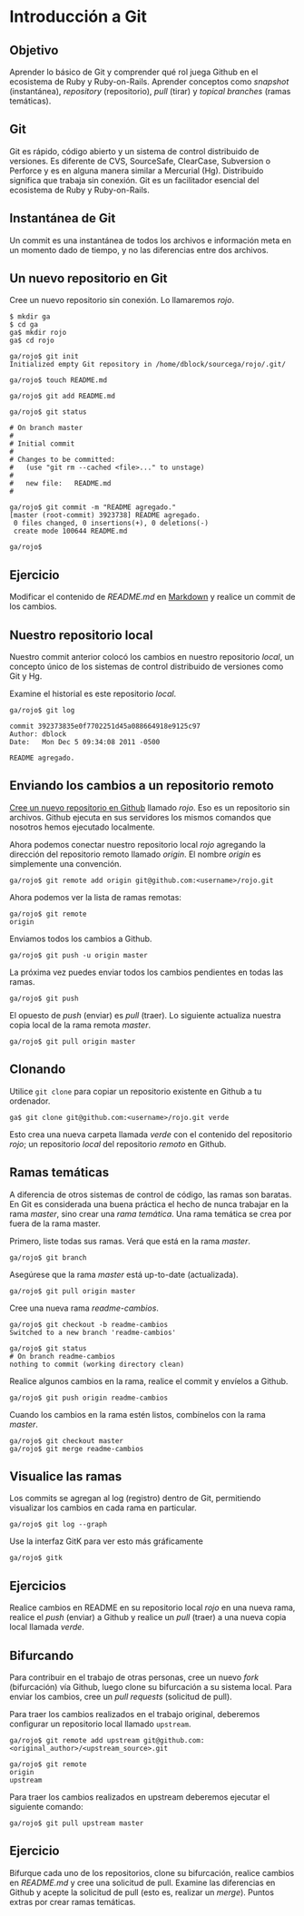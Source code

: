 Introducción a Git
==================

Objetivo
--------

Aprender lo básico de Git y comprender qué rol juega Github en el ecosistema de Ruby y Ruby-on-Rails. Aprender conceptos como *snapshot* (instantánea), *repository* (repositorio), *pull* (tirar) y *topical branches* (ramas temáticas).

Git
---

Git es rápido, código abierto y un sistema de control distribuido de versiones. Es diferente de CVS, SourceSafe, ClearCase, Subversion o Perforce y es en alguna manera similar a Mercurial (Hg). Distribuido significa que trabaja sin conexión. Git es un facilitador esencial del ecosistema de Ruby y Ruby-on-Rails.

Instantánea de Git
------------------

Un commit es una instantánea de todos los archivos e información meta en un momento dado de tiempo, y no las diferencias entre dos archivos.

Un nuevo repositorio en Git
---------------------------

Cree un nuevo repositorio sin conexión. Lo llamaremos *rojo*.

    $ mkdir ga
    $ cd ga
    ga$ mkdir rojo
    ga$ cd rojo

    ga/rojo$ git init
    Initialized empty Git repository in /home/dblock/sourcega/rojo/.git/

    ga/rojo$ touch README.md

    ga/rojo$ git add README.md

    ga/rojo$ git status

    # On branch master
    #
    # Initial commit
    #
    # Changes to be committed:
    #   (use "git rm --cached <file>..." to unstage)
    #
    #	new file:   README.md
    #

    ga/rojo$ git commit -m "README agregado."
    [master (root-commit) 3923738] README agregado.
     0 files changed, 0 insertions(+), 0 deletions(-)
     create mode 100644 README.md

    ga/rojo$ 

Ejercicio
---------

Modificar el contenido de *README.md* en [Markdown](http://daringfireball.net/projects/markdown/syntax) y realice un commit de los cambios.

Nuestro repositorio local
-------------------------

Nuestro commit anterior colocó los cambios en nuestro repositorio *local*, un concepto único de los sistemas de control distribuido de versiones como Git y Hg.

Examine el historial es este repositorio *local*.

    ga/rojo$ git log

    commit 392373835e0f7702251d45a088664918e9125c97
    Author: dblock
    Date:   Mon Dec 5 09:34:08 2011 -0500

    README agregado.

Enviando los cambios a un repositorio remoto
--------------------------------------------

[Cree un nuevo repositorio en Github](https://github.com/repositories/new) llamado *rojo*. Eso es un repositorio sin archivos. Github ejecuta en sus servidores los mismos comandos que nosotros hemos ejecutado localmente.

Ahora podemos conectar nuestro repositorio local *rojo* agregando la dirección del repositorio remoto llamado *origin*. El nombre *origin* es simplemente una convención.

    ga/rojo$ git remote add origin git@github.com:<username>/rojo.git

Ahora podemos ver la lista de ramas remotas:

    ga/rojo$ git remote
    origin

Enviamos todos los cambios a Github.

    ga/rojo$ git push -u origin master

La próxima vez puedes enviar todos los cambios pendientes en todas las ramas.

    ga/rojo$ git push

El opuesto de *push* (enviar) es *pull* (traer). Lo siguiente actualiza nuestra copia local de la rama remota *master*.

    ga/rojo$ git pull origin master 

Clonando
--------

Utilice `git clone` para copiar un repositorio existente en Github a tu ordenador.

    ga$ git clone git@github.com:<username>/rojo.git verde

Esto crea una nueva carpeta llamada *verde* con el contenido del repositorio *rojo*; un repositorio *local* del repositorio *remoto* en Github.

Ramas temáticas
---------------

A diferencia de otros sistemas de control de código, las ramas son baratas. En Git es considerada una buena práctica el hecho de nunca trabajar en la rama *master*, sino crear una *rama temática*. Una rama temática se crea por fuera de la rama master.

Primero, liste todas sus ramas. Verá que está en la rama *master*.

    ga/rojo$ git branch

Asegúrese que la rama *master* está up-to-date (actualizada).

    ga/rojo$ git pull origin master 

Cree una nueva rama *readme-cambios*.

    ga/rojo$ git checkout -b readme-cambios
    Switched to a new branch 'readme-cambios'

    ga/rojo$ git status
    # On branch readme-cambios
    nothing to commit (working directory clean)

Realice algunos cambios en la rama, realice el commit y envíelos a Github.

    ga/rojo$ git push origin readme-cambios

Cuando los cambios en la rama estén listos, combínelos con la rama *master*.

    ga/rojo$ git checkout master
    ga/rojo$ git merge readme-cambios

Visualice las ramas
-------------------

Los commits se agregan al log (registro) dentro de Git, permitiendo visualizar los cambios en cada rama en particular.

    ga/rojo$ git log --graph

Use la interfaz GitK para ver esto más gráficamente

    ga/rojo$ gitk

Ejercicios
----------

Realice cambios en README en su repositorio local *rojo* en una nueva rama, realice el *push* (enviar) a Github y realice un *pull* (traer) a una nueva copia local llamada *verde*.

Bifurcando
----------

Para contribuir en el trabajo de otras personas, cree un nuevo *fork* (bifurcación) vía Github, luego clone su bifurcación a su sistema local. Para enviar los cambios, cree un *pull requests* (solicitud de pull).

Para traer los cambios realizados en el trabajo original, deberemos configurar un repositorio local llamado `upstream`.

    ga/rojo$ git remote add upstream git@github.com:<original_author>/<upstream_source>.git

    ga/rojo$ git remote
    origin
    upstream

Para traer los cambios realizados en upstream deberemos ejecutar el siguiente comando:

    ga/rojo$ git pull upstream master

Ejercicio
---------

Bifurque cada uno de los repositorios, clone su bifurcación, realice cambios en *README.md* y cree una solicitud de pull. Examine las diferencias en Github y acepte la solicitud de pull (esto es, realizar un *merge*). Puntos extras por crear ramas temáticas.
